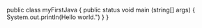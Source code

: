 public class myFirstJava {
  public status void main (string[] args)
  {
    System.out.println(Hello world.")
  }
}
